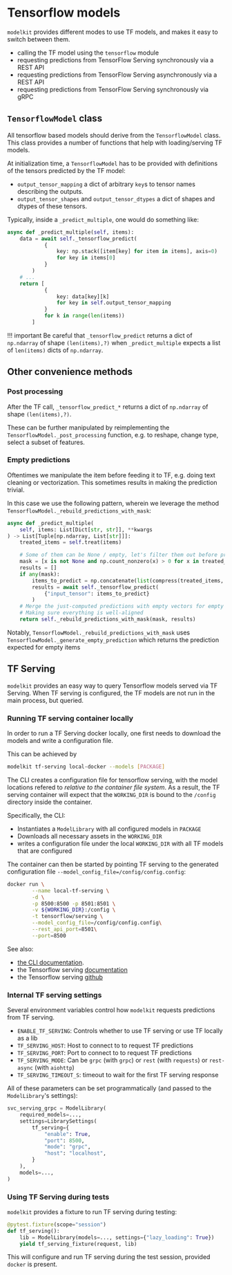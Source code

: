 # Tensorflow models

`modelkit` provides different modes to use TF models, and makes it easy to switch between them.

- calling the TF model using the `tensorflow` module
- requesting predictions from TensorFlow Serving synchronously via a REST API
- requesting predictions from TensorFlow Serving asynchronously via a REST API
- requesting predictions from TensorFlow Serving synchronously via gRPC

## `TensorflowModel` class

All tensorflow based models should derive from the `TensorflowModel` class. This class provides a number of functions that help with loading/serving TF models.

At initialization time, a `TensorflowModel` has to be provided with definitions of the tensors predicted by the TF model:

- `output_tensor_mapping` a dict of arbitrary `key`s to tensor names describing the outputs.
- `output_tensor_shapes` and `output_tensor_dtypes` a dict of shapes and dtypes of these tensors.

Typically, inside a `_predict_multiple`, one would do something like:

```python
async def _predict_multiple(self, items):
    data = await self._tensorflow_predict(
            {
                key: np.stack([item[key] for item in items], axis=0)
                for key in items[0]
            }
        )
    # ...
    return [
            {
                key: data[key][k]
                for key in self.output_tensor_mapping
            }
            for k in range(len(items))
        ]
```

!!! important
    Be careful that `_tensorflow_predict` returns a dict of `np.ndarray` of shape `(len(items),?)` when `_predict_multiple` expects a list of `len(items)` dicts of `np.ndarray`.

## Other convenience methods

### Post processing

After the TF call, `_tensorflow_predict_*` returns a dict of `np.ndarray` of shape `(len(items),?)`.

These can be further manipulated by reimplementing the `TensorflowModel._post_processing` function, e.g. to reshape, change type, select a subset of features.

### Empty predictions

Oftentimes we manipulate the item before feeding it to TF, e.g. doing text cleaning or vectorization. This sometimes results in making the prediction trivial.

In this case we use the following pattern, wherein we leverage the method `TensorflowModel._rebuild_predictions_with_mask`:

```python
async def _predict_multiple(
    self, items: List[Dict[str, str]], **kwargs
) -> List[Tuple[np.ndarray, List[str]]]:
    treated_items = self.treat(items)

    # Some of them can be None / empty, let's filter them out before prediction
    mask = [x is not None and np.count_nonzero(x) > 0 for x in treated_items]
    results = []
    if any(mask):
        items_to_predict = np.concatenate(list(compress(treated_items, mask)))
        results = await self._tensorflow_predict(
            {"input_tensor": items_to_predict}
        )
    # Merge the just-computed predictions with empty vectors for empty items
    # Making sure everything is well-aligned
    return self._rebuild_predictions_with_mask(mask, results)
```

Notably, `TensorflowModel._rebuild_predictions_with_mask` uses `TensorflowModel._generate_empty_prediction` which returns the prediction expected for empty items

## TF Serving

`modelkit` provides an easy way to query Tensorflow models served via TF Serving. When TF serving is configured, the TF models are not run in the main process, but queried.

### Running TF serving container locally

In order to run a TF Serving docker locally, one first needs to download the models and write a configuration file.

This can be achieved by

```sh
modelkit tf-serving local-docker --models [PACKAGE]
```

The CLI creates a configuration file for tensorflow serving, with the model locations refered to _relative to the container file system_. As a result, the TF serving container will expect that the `WORKING_DIR` is bound to the `/config` directory inside the container.

Specifically, the CLI:

- Instantiates a `ModelLibrary` with all configured models in `PACKAGE`
- Downloads all necessary assets in the `WORKING_DIR`
- writes a configuration file under the local `WORKING_DIR` with all TF models that are configured

The container can then be started by pointing TF serving to the generated configuration file `--model_config_file=/config/config.config`:

```sh
docker run \
        --name local-tf-serving \
        -d \
        -p 8500:8500 -p 8501:8501 \
        -v ${WORKING_DIR}:/config \
        -t tensorflow/serving \
        --model_config_file=/config/config.config\
        --rest_api_port=8501\
        --port=8500
```

See also:

- [the CLI documentation](../../cli.md).
- the Tensorflow serving [documentation](https://www.tensorflow.org/tfx/serving/docker)
- the Tensorflow serving [github](https://github.com/tensorflow/serving/tree/master/tensorflow_serving)

### Internal TF serving settings

Several environment variables control how `modelkit` requests predictions from TF serving.

- `ENABLE_TF_SERVING`: Controls whether to use TF serving or use TF locally as a lib
- `TF_SERVING_HOST`: Host to connect to to request TF predictions
- `TF_SERVING_PORT`: Port to connect to to request TF predictions
- `TF_SERVING_MODE`: Can be `grpc` (with `grpc`) or `rest` (with `requests`) or `rest-async` (with `aiohttp`)
- `TF_SERVING_TIMEOUT_S`: timeout to wait for the first TF serving response

All of these parameters can be set programmatically (and passed to the `ModelLibrary`'s settings):

```python
svc_serving_grpc = ModelLibrary(
    required_models=...,
    settings=LibrarySettings(
        tf_serving={
            "enable": True,
            "port": 8500,
            "mode": "grpc",
            "host": "localhost",
        }
    ),
    models=...,
)
```

### Using TF Serving during tests

`modelkit` provides a fixture to run TF serving during testing:

```python
@pytest.fixture(scope="session")
def tf_serving():
    lib = ModelLibrary(models=..., settings={"lazy_loading": True})
    yield tf_serving_fixture(request, lib)
```

This will configure and run TF serving during the test session, provided `docker` is present.
